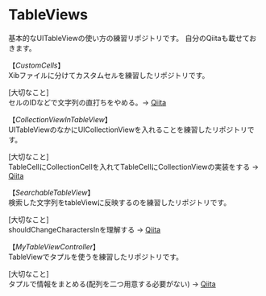# TableViews
基本的なUITableViewの使い方の練習リポジトリです。
自分のQiitaも載せておきます。

【*CustomCells*】   
Xibファイルに分けてカスタムセルを練習したリポジトリです。  

[大切なこと]  
セルのIDなどで文字列の直打ちをやめる。-> [Qiita](https://qiita.com/REON/items/6388b6a522b9d7fc949c)

【*CollectionViewInTableView*】   
UITableViewのなかにUICollectionViewを入れることを練習したリポジトリです。

[大切なこと]  
TableCellにCollectionCellを入れてTableCellにCollectionViewの実装をする -> [Qiita](https://qiita.com/REON/items/beb1e94fc0a5c9e25cce)

【*SearchableTableView*】   
検索した文字列をtableViewに反映するのを練習したリポジトリです。

[大切なこと]  
shouldChangeCharactersInを理解する -> [Qiita](https://qiita.com/REON/items/cbbacec4f318c0435d3f)

【*MyTableViewController*】   
TableViewでタプルを使うを練習したリポジトリです。

[大切なこと]  
タプルで情報をまとめる(配列を二つ用意する必要がない) -> [Qiita](https://qiita.com/REON/items/de7fd985c5e0f6a0bb73)

